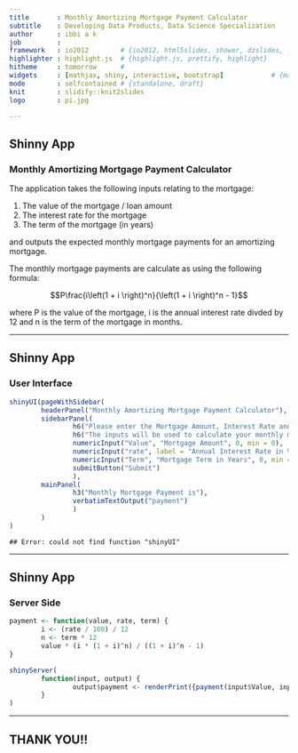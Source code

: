 ```yaml
---
title       : Monthly Amortizing Mortgage Payment Calculator
subtitle    : Developing Data Products, Data Science Specialization
author      : ibbi a k
job         : 
framework   : io2012        # {io2012, html5slides, shower, dzslides, ...}
highlighter : highlight.js  # {highlight.js, prettify, highlight}
hitheme     : tomorrow      # 
widgets     : [mathjax, shiny, interactive, bootstrap]            # {mathjax, quiz, bootstrap}
mode        : selfcontained # {standalone, draft}
knit        : slidify::knit2slides
logo        : pi.jpg

---
```


## Shinny App
### Monthly Amortizing Mortgage Payment Calculator

The application takes the following inputs relating to the mortgage:

1. The value of the mortgage / loan amount
2. The interest rate for the mortgage
3. The term of the mortgage (in years)

and outputs the expected monthly mortgage payments for an amortizing mortgage.

The monthly mortgage payments are calculate as using the following formula:

$$P\frac{i\left(1 + i \right)^n}{\left(1 + i \right)^n - 1}$$

where P is the value of the mortgage, i is the annual interest rate divded by 12 and n is the term of the mortgage in months.

---

## Shinny App
### User Interface


```r
shinyUI(pageWithSidebar(
        headerPanel("Monthly Amortizing Mortgage Payment Calculator"),
        sidebarPanel(
                h6("Please enter the Mortgage Amount, Interest Rate and Term of the Mortgage in the input boxes provided below"),
                h6("The inputs will be used to calculate your monthly mortgage payments after you click the Submit button"),
                numericInput("Value", "Mortgage Amount", 0, min = 0),
                numericInput("rate", label = "Annual Interest Rate in %", 0, min =0),
                numericInput("Term", "Mortgage Term in Years", 0, min = 0),
                submitButton("Submit")
                ),
        mainPanel(
                h3("Monthly Mortgage Payment is"),
                verbatimTextOutput("payment")
                )
        )
)
```

```
## Error: could not find function "shinyUI"
```


---

## Shinny App
### Server Side


```r
payment <- function(value, rate, term) {
        i <- (rate / 100) / 12
        n <- term * 12
        value * (i * (1 + i)^n) / ((1 + i)^n - 1) 
}

shinyServer(
        function(input, output) {
                output$payment <- renderPrint({payment(input$Value, input$rate, input$Term)})
        }
)
```

---

## THANK YOU!!
